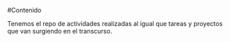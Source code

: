 #Contenido

Tenemos el repo de actividades realizadas al igual que tareas y proyectos que van surgiendo en el transcurso.

